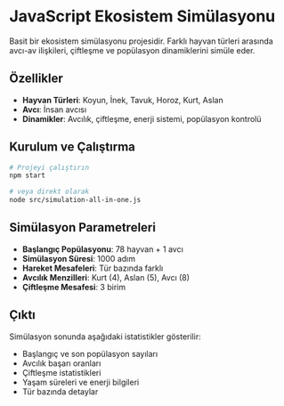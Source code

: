 # JavaScript Ekosistem Simülasyonu

Basit bir ekosistem simülasyonu projesidir. Farklı hayvan türleri arasında avcı-av ilişkileri, çiftleşme ve popülasyon dinamiklerini simüle eder.

## Özellikler

- **Hayvan Türleri**: Koyun, İnek, Tavuk, Horoz, Kurt, Aslan
- **Avcı**: İnsan avcısı
- **Dinamikler**: Avcılık, çiftleşme, enerji sistemi, popülasyon kontrolü

## Kurulum ve Çalıştırma

```bash
# Projeyi çalıştırın
npm start

# veya direkt olarak
node src/simulation-all-in-one.js
```

## Simülasyon Parametreleri

- **Başlangıç Popülasyonu**: 78 hayvan + 1 avcı
- **Simülasyon Süresi**: 1000 adım
- **Hareket Mesafeleri**: Tür bazında farklı
- **Avcılık Menzilleri**: Kurt (4), Aslan (5), Avcı (8)
- **Çiftleşme Mesafesi**: 3 birim

## Çıktı

Simülasyon sonunda aşağıdaki istatistikler gösterilir:
- Başlangıç ve son popülasyon sayıları
- Avcılık başarı oranları
- Çiftleşme istatistikleri
- Yaşam süreleri ve enerji bilgileri
- Tür bazında detaylar
